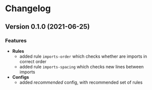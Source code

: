 # Changelog

## Version 0.1.0 (2021-06-25)

### Features

- **Rules**
   - added rule `imports-order` which checks whether are imports in correct order
   - added rule `imports-spacing` which checks new lines between imports
- **Configs**
   - added *recommended* config, with recommended set of rules